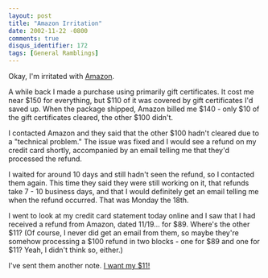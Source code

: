 ```yaml
---
layout: post
title: "Amazon Irritation"
date: 2002-11-22 -0800
comments: true
disqus_identifier: 172
tags: [General Ramblings]
---
```

Okay, I'm irritated with [Amazon](http://www.amazon.com).
 
 A while back I made a purchase using primarily gift certificates. It
cost me near \$150 for everything, but \$110 of it was covered by gift
certificates I'd saved up. When the package shipped, Amazon billed me
\$140 - only \$10 of the gift certificates cleared, the other \$100
didn't.
 
 I contacted Amazon and they said that the other \$100 hadn't cleared
due to a "technical problem." The issue was fixed and I would see a
refund on my credit card shortly, accompanied by an email telling me
that they'd processed the refund.
 
 I waited for around 10 days and still hadn't seen the refund, so I
contacted them again. This time they said they were still working on it,
that refunds take 7 - 10 business days, and that I would definitely get
an email telling me when the refund occurred. That was Monday the 18th.
 
 I went to look at my credit card statement today online and I saw that
I had received a refund from Amazon, dated 11/19... for \$89. Where's
the other \$11? (Of course, I never did get an email from them, so maybe
they're somehow processing a \$100 refund in two blocks - one for \$89
and one for \$11? Yeah, I didn't think so, either.)
 
 I've sent them another note. [I want my
\$11!](http://www.amazon.com/exec/obidos/ASIN/B00005JKFA/mhsvortex)
